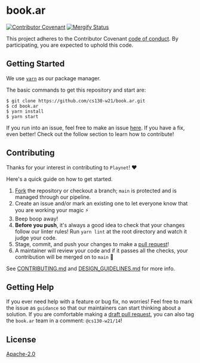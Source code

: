 # book.ar

[![Contributor Covenant](https://img.shields.io/badge/Contributor%20Covenant-v2.0%20adopted-ff69b4.svg)](code_of_conduct.md)
[![Mergify Status][mergify-status]][mergify]

<!-- 
[![Release](https://img.shields.io/github/v/release/cs130-w21/template?label=release)](https://github.com/cs130-w21/template/releases/latest)
-->

[mergify]: https://mergify.io
[mergify-status]: https://img.shields.io/endpoint.svg?url=https://gh.mergify.io/badges/uclaacm/playnet&style=flat

This project adheres to the Contributor Covenant [code of conduct](CODE_OF_CONDUCT.md). By participating, you are 
expected to uphold this code.

## Getting Started

We use [`yarn`](https://classic.yarnpkg.com/en/docs/install#mac-stable) as our package manager.

The basic commands to get this repository and start are:

```
$ git clone https://github.com/cs130-w21/book.ar.git
$ cd book.ar
$ yarn install
$ yarn start
```

If you run into an issue, feel free to make an issue [here](https://github.com/cs130-w21/book.ar/issues).
If you have a fix, even better! Check out the follow section to learn how to contribute!

## Contributing

Thanks for your interest in contributing to `Playnet`! ❤️

Here's a quick guide on how to get started.

1. [Fork](https://docs.github.com/en/github/getting-started-with-github/fork-a-repo) the repository or checkout a branch; `main` is protected and is managed through our pipeline.
2. Create an issue and/or mark an existing one to let everyone know that you are working your magic ⚡️
3. Beep boop away!
4. **Before you push**, it's always a good idea to check that your changes follow our linter rules! Run `yarn lint` at the root directory and watch it judge your code. 
5. Stage, commit, and push your changes to make a [pull request](https://github.com/cs130-w21/book.ar/pulls)!
6. A maintainer will review your code and if it passes all the checks, your contribution will be merged on to `main` 🥳

See [CONTRIBUTING.md](CONTRIBUTING.md) and [DESIGN_GUIDELINES.md](DESIGN_GUIDELINES.md) for more info.

## Getting Help

If you ever need help with a feature or bug fix, no worries! Feel free to mark the issue as 
`guidance` so that our maintainers can start thinking about a solution. If you are 
comfortable making a [draft pull request](https://docs.github.com/en/github/collaborating-with-issues-and-pull-requests/changing-the-stage-of-a-pull-request),
you can also tag the `book.ar` team in a comment: `@cs130-w21/14`!

## License

[Apache-2.0](LICENSE.md)
